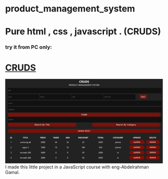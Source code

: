 ﻿# product_management_system
# Pure html , css , javascript . (CRUDS)
### try it from PC only:
# [CRUDS](https://mohamedtahacs.github.io/product_management_system/)
![Screenshot](pr1.png)
I made this little project in a JavaScript course with eng-Abdelrahman Gamal.
